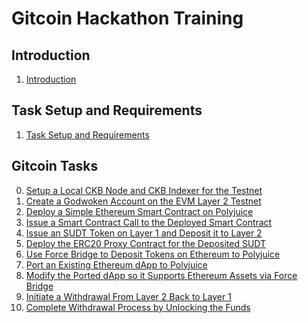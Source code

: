 # Gitcoin Hackathon Training

## Introduction

1. [Introduction](https://github.com/Kuzirashi/gw-gitcoin-instruction/blob/master/src/introduction/introduction.md)

## Task Setup and Requirements

1. [Task Setup and Requirements](https://github.com/Kuzirashi/gw-gitcoin-instruction/blob/master/src/task-setup-and-requirements/task-setup-and-requirements.md)

## Gitcoin Tasks

0. [Setup a Local CKB Node and CKB Indexer for the Testnet](https://github.com/Kuzirashi/gw-gitcoin-instruction/blob/master/src/tasks/0.setup.node.and.indexer.md)
1. [Create a Godwoken Account on the EVM Layer 2 Testnet](https://github.com/Kuzirashi/gw-gitcoin-instruction/blob/master/src/tasks/1.create.godwoken.account.md)
2. [Deploy a Simple Ethereum Smart Contract on Polyjuice](https://github.com/Kuzirashi/gw-gitcoin-instruction/blob/master/src/tasks/2.deploy.eth.contract.md)
3. [Issue a Smart Contract Call to the Deployed Smart Contract](https://github.com/Kuzirashi/gw-gitcoin-instruction/blob/master/src/tasks/3.issue.contract.call.md)
4. [Issue an SUDT Token on Layer 1 and Deposit it to Layer 2](https://github.com/Kuzirashi/gw-gitcoin-instruction/blob/master/src/tasks/4.issue.sudt.deposit.md)
5. [Deploy the ERC20 Proxy Contract for the Deposited SUDT](https://github.com/Kuzirashi/gw-gitcoin-instruction/blob/master/src/tasks/5.deploy.erc20.proxy.contract.md)
6. [Use Force Bridge to Deposit Tokens on Ethereum to Polyjuice](https://github.com/Kuzirashi/gw-gitcoin-instruction/blob/master/src/tasks/6.use.force.bridge.to.deposit.md)
7. [Port an Existing Ethereum dApp to Polyjuice](https://github.com/Kuzirashi/gw-gitcoin-instruction/blob/master/src/tasks/7.port.eth.dapp.md)
8. [Modify the Ported dApp so it Supports Ethereum Assets via Force Bridge](https://github.com/Kuzirashi/gw-gitcoin-instruction/blob/master/src/tasks/8.modify.dapp.support.force.bridge.md)
9. [Initiate a Withdrawal From Layer 2 Back to Layer 1](https://github.com/Kuzirashi/gw-gitcoin-instruction/blob/master/src/tasks/9.withdraw.md)
10. [Complete Withdrawal Process by Unlocking the Funds](https://github.com/Kuzirashi/gw-gitcoin-instruction/blob/master/src/tasks/10.unlock.md)

<!--

## Component Tutorials

1. [Setup a Nervos CKB Layer 1 Account with CKBytes](https://github.com/Kuzirashi/gw-gitcoin-instruction/blob/master/src/component-tutorials/1.setup.account.in.ckb.cli.md)
2. [Mint SUDT Using Command-Line Tool](https://github.com/Kuzirashi/gw-gitcoin-instruction/blob/master/src/component-tutorials/2.issue.sudt.cli.md)
3. [Setup and use `account-cli` tool](https://github.com/Kuzirashi/gw-gitcoin-instruction/blob/master/src/component-tutorials/3.setup.and.use.account.cli.md)
4. [Create a Godwoken Account by Making a Layer 2 Deposit](https://github.com/Kuzirashi/gw-gitcoin-instruction/blob/master/src/component-tutorials/4.layer2.deposit.md)
5. [Extracting a Private Key from MetaMask Wallet](https://github.com/Kuzirashi/gw-gitcoin-instruction/blob/master/src/component-tutorials/5.extract.ethereum.private.key.md)
6. ~~[Setup and sync CKB testnet node, indexer and install `ckb-cli`](https://github.com/Kuzirashi/gw-gitcoin-instruction/blob/master/src/component-tutorials/6.setup.testnet.node.md)~~
7. ~~[Receive an SUDT in Neuron wallet](https://github.com/Kuzirashi/gw-gitcoin-instruction/blob/master/src/component-tutorials/7.receive.sudt.in.neuron.md)~~

## Conceptual Explainers

- Wallets
	1. [MetaMask](https://github.com/Kuzirashi/gw-gitcoin-instruction/blob/master/src/conceptual-explainers/wallets.md#metamask)
	2. ~~[Neuron Wallet](https://github.com/Kuzirashi/gw-gitcoin-instruction/blob/master/src/conceptual-explainers/wallets.md#neuron-wallet)~~
	3. ~~[Portal Wallet](https://github.com/Kuzirashi/gw-gitcoin-instruction/blob/master/src/conceptual-explainers/wallets.md#portal-wallet)~~
- Tooling
	1. [CKB Node](https://github.com/Kuzirashi/gw-gitcoin-instruction/blob/master/src/conceptual-explainers/tooling.md#ckb-node)
	2. [CKB Indexer](https://github.com/Kuzirashi/gw-gitcoin-instruction/blob/master/src/conceptual-explainers/tooling.md#ckb-indexer)
	3. [CKB-CLI](https://github.com/Kuzirashi/gw-gitcoin-instruction/blob/master/src/conceptual-explainers/tooling.md#ckb-cli)
	4. ~~[Tippy](https://github.com/Kuzirashi/gw-gitcoin-instruction/blob/master/src/conceptual-explainers/tooling.md#tippy)~~
	5. [CKB.tools](https://github.com/Kuzirashi/gw-gitcoin-instruction/blob/master/src/conceptual-explainers/tooling.md#ckbtools)
	6. [SUDT-CLI](https://github.com/Kuzirashi/gw-gitcoin-instruction/blob/master/src/conceptual-explainers/tooling.md#sudt-cli)
- Frameworks
	1. [Godwoken](https://github.com/Kuzirashi/gw-gitcoin-instruction/blob/master/src/conceptual-explainers/frameworks.md#godwoken)
	2. ~~[Godwoken Kicker](https://github.com/Kuzirashi/gw-gitcoin-instruction/blob/master/src/conceptual-explainers/frameworks.md#godwoken-kicker)~~
	3. [Polyjuice](https://github.com/Kuzirashi/gw-gitcoin-instruction/blob/master/src/conceptual-explainers/frameworks.md#polyjuice)
- Infrastructure
	1. [Force Bridge](https://github.com/Kuzirashi/gw-gitcoin-instruction/blob/master/src/conceptual-explainers/infrastructure.md#force-bridge)
	2. [Nervos Explorer](https://github.com/Kuzirashi/gw-gitcoin-instruction/blob/master/src/conceptual-explainers/infrastructure.md#nervos-explorer)
	3. [Nervos Faucet](https://github.com/Kuzirashi/gw-gitcoin-instruction/blob/master/src/conceptual-explainers/infrastructure.md#nervos-faucet)
- Standards
	1. [SUDT](https://github.com/Kuzirashi/gw-gitcoin-instruction/blob/master/src/conceptual-explainers/standards.md#sudt)
	2. [ERC20](https://github.com/Kuzirashi/gw-gitcoin-instruction/blob/master/src/conceptual-explainers/standards.md#erc20)
	3. [ERC20 Proxy Contract](https://github.com/Kuzirashi/gw-gitcoin-instruction/blob/master/src/conceptual-explainers/standards.md#erc20-proxy-contract)
- Structure
	1. [Mainnet/Testnet/Devnet](https://github.com/Kuzirashi/gw-gitcoin-instruction/blob/master/src/conceptual-explainers/structure.md#mainnet--testnet--devnet)
	2. [Layer 1/Layer 2](https://github.com/Kuzirashi/gw-gitcoin-instruction/blob/master/src/conceptual-explainers/structure.md#layer-1--layer-2)
	3. [Common User Action Flow](https://github.com/Kuzirashi/gw-gitcoin-instruction/blob/master/src/conceptual-explainers/structure.md#common-user-action-flow)

-->
